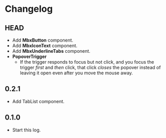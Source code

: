 # Changelog

## HEAD

- Add **MbxButton** component.
- Add **MbxIconText** component.
- Add **MbxUnderlineTabs** component.
- **PopoverTrigger**
  - If the trigger responds to focus but not click, and you focus the trigger *first* and *then* click, that click *closes* the popover instead of leaving it open even after you move the mouse away.

## 0.2.1

- Add TabList component.

## 0.1.0

- Start this log.
